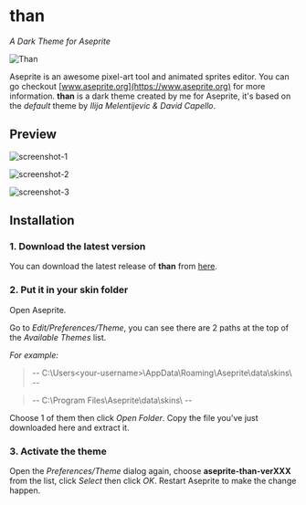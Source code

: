 # than
*A Dark Theme for Aseprite*

![Than](https://raw.githubusercontent.com/tungkradle/aseprite-than/master/than.png)

Aseprite is an awesome pixel-art tool and animated sprites editor. You can go checkout [www.aseprite.org](https://www.aseprite.org) for more information. **than** is a dark theme created by me for Aseprite, it's based on the *default* theme by *Ilija Melentijevic & David Capello*.

## Preview
![screenshot-1](https://cloud.githubusercontent.com/assets/24779254/21484481/1035d434-cbc6-11e6-99cc-0865918df152.png)

![screenshot-2](https://cloud.githubusercontent.com/assets/24779254/21484482/103a050e-cbc6-11e6-9d8f-83c5bd2c9d44.png)

![screenshot-3](https://cloud.githubusercontent.com/assets/24779254/21484480/100eced4-cbc6-11e6-9201-1695aeb23b20.png)

## Installation
### 1. Download the latest version
You can download the latest release of **than** from [here](https://github.com/tungkradle/aseprite-than/releases/latest).

### 2. Put it in your skin folder
Open Aseprite.

Go to *Edit/Preferences/Theme*, you can see there are 2 paths at the top of the *Available Themes* list.

*For example:*

> -- C:\Users\<your-username>\AppData\Roaming\Aseprite\data\skins\ --

> -- C:\Program Files\Aseprite\data\skins\ --

Choose 1 of them then click *Open Folder*. Copy the file you've just downloaded here and extract it.

### 3. Activate the theme
Open the *Preferences/Theme* dialog again, choose **aseprite-than-verXXX** from the list, click *Select* then click *OK*. Restart Aseprite to make the change happen.
